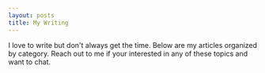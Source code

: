 ```yaml
---
layout: posts
title: My Writing
---
```


I love to write but don't always get the time. Below are my articles organized by category. Reach out to me if your interested in any of these topics and want to chat.